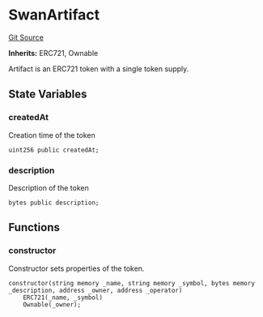# SwanArtifact
[Git Source](https://github.com/firstbatchxyz/swan-contracts/blob/cfde01cea84285a32250228f5358ebebeb0fc85a/src/SwanArtifact.sol)

**Inherits:**
ERC721, Ownable

Artifact is an ERC721 token with a single token supply.


## State Variables
### createdAt
Creation time of the token


```solidity
uint256 public createdAt;
```


### description
Description of the token


```solidity
bytes public description;
```


## Functions
### constructor

Constructor sets properties of the token.


```solidity
constructor(string memory _name, string memory _symbol, bytes memory _description, address _owner, address _operator)
    ERC721(_name, _symbol)
    Ownable(_owner);
```

